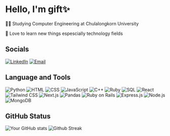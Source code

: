 # Hello, I'm gift✨

👩‍💻 Studying Computer Engineering at Chulalongkorn University

💖 Love to learn new things espescially technology fields

## Socials
[![LinkedIn](https://img.shields.io/badge/LinkedIn-0A66C2?style=for-the-badge&logo=linkedin&logoColor=white)](https://www.linkedin.com/in/nichakul-pichitwutikorn-b9180b259/)
[![Email](https://img.shields.io/badge/Email-D14836?style=for-the-badge&logo=gmail&logoColor=white)](mailto:giftnichakul@gmail.com)



## Language and Tools
![Python](https://img.shields.io/badge/Python-3776AB?style=for-the-badge&logo=python&logoColor=white)
![HTML](https://img.shields.io/badge/HTML5-E34F26?style=for-the-badge&logo=html5&logoColor=white)
![CSS](https://img.shields.io/badge/CSS3-1572B6?style=for-the-badge&logo=css3&logoColor=white)
![JavaScript](https://img.shields.io/badge/JavaScript-F7DF1E?style=for-the-badge&logo=javascript&logoColor=black)
![C++](https://img.shields.io/badge/C++-00599C?style=for-the-badge&logo=cplusplus&logoColor=white)
![Ruby](https://img.shields.io/badge/Ruby-CC342D?style=for-the-badge&logo=ruby&logoColor=white)
![SQL](https://img.shields.io/badge/SQL-4479A1?style=for-the-badge&logo=sql&logoColor=white)
![React](https://img.shields.io/badge/React-20232A?style=for-the-badge&logo=react&logoColor=61DAFB)
![Tailwind CSS](https://img.shields.io/badge/Tailwind_CSS-38B2AC?style=for-the-badge&logo=tailwind-css&logoColor=white)
![Next.js](https://img.shields.io/badge/Next.js-000000?style=for-the-badge&logo=nextdotjs&logoColor=white)
![Pandas](https://img.shields.io/badge/Pandas-150458?style=for-the-badge&logo=pandas&logoColor=white)
![Ruby on Rails](https://img.shields.io/badge/Ruby_on_Rails-CC0000?style=for-the-badge&logo=rubyonrails&logoColor=white)
![Express.js](https://img.shields.io/badge/Express.js-404D59?style=for-the-badge&logo=express&logoColor=white)
![Node.js](https://img.shields.io/badge/Node.js-339933?style=for-the-badge&logo=nodedotjs&logoColor=white)
![MongoDB](https://img.shields.io/badge/MongoDB-47A248?style=for-the-badge&logo=mongodb&logoColor=white)


## GitHub Status
<div>
  <img src="https://github-readme-stats.vercel.app/api?username=giftnichakul&show_icons=true&theme=radical" alt="Your GitHub stats" />
  <img src="https://github-readme-streak-stats.herokuapp.com/?user=giftnichakul&theme=radical" alt="Github Streak" />
</div>



